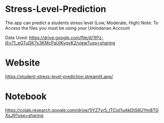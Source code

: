 # Stress-Level-Prediction
The app can predict a students stress level (Low, Moderate, High)
Note: To Access the files you must be using your Umindanao Account

Data Used: https://drive.google.com/file/d/1tPz-jEy71_eGTuDK7x3KMcPaUlKvqvK2/view?usp=sharing

# Website
https://student-stress-level-prediction.streamlit.app/

# Notebook
https://colab.research.google.com/drive/1IYZ7yr5_lTCixI1uAkDtS6UYm8TGXsJ9?usp=sharing
